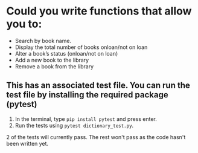 # Could you write functions that allow you to:

* Search by book name.
* Display the total number of books onloan/not on loan
* Alter a book’s status (onloan/not on loan)
* Add a new book to the library
* Remove a book from the library



## This has an associated test file. You can run the test file by installing the required package (pytest)

1) In the terminal, type ```pip install pytest``` and press enter. 
2) Run the tests using ```pytest dictionary_test.py```.


2 of the tests will currently pass. The rest won't pass as the code hasn't been written yet.
